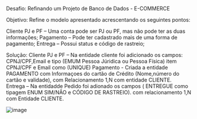 Desafio: Refinando um Projeto de Banco de Dados - E-COMMERCE

Objetivo:
Refine o modelo apresentado acrescentando os seguintes pontos:

Cliente PJ e PF – Uma conta pode ser PJ ou PF, mas não pode ter as duas informações;
Pagamento – Pode ter cadastrado mais de uma forma de pagamento;
Entrega – Possui status e código de rastreio;

Solução: 
Cliente PJ e PF – Na entidade cliente foi adicionado os campos: CPNJ/CPF,Email e tipo (EMUM Pessoa Júridica ou Pessoa Física) item CPNJ/CPF e Email como (UNIQUE)
Pagamento - Criada a entidade PAGAMENTO com Informaçoes do cartão de Crédito (Nome,número do cartão e validade), com Relacionamento 1,N com entidade CLIENTE.
Entrega – Na entidadde Pedido foi adionado os campos ( ENTREGUE como tipagem ENUM SIM/NÂO e CÓDIGO DE RASTREIO). com relacionamento 1,N com Entidade CLIENTE.

![image](https://github.com/user-attachments/assets/e6953263-8784-4b7e-a0f1-babb18d0f8d1)

